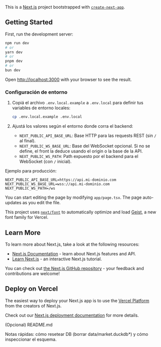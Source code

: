 This is a [Next.js](https://nextjs.org) project bootstrapped with [`create-next-app`](https://nextjs.org/docs/app/api-reference/cli/create-next-app).

## Getting Started

First, run the development server:

```bash
npm run dev
# or
yarn dev
# or
pnpm dev
# or
bun dev
```

Open [http://localhost:3000](http://localhost:3000) with your browser to see the result.

### Configuración de entorno

1. Copiá el archivo `.env.local.example` a `.env.local` para definir tus variables de entorno locales:

   ```bash
   cp .env.local.example .env.local
   ```

2. Ajustá los valores según el entorno donde corra el backend:
   - `NEXT_PUBLIC_API_BASE_URL`: Base HTTP para las requests REST (sin `/` al final).
   - `NEXT_PUBLIC_WS_BASE_URL`: Base del WebSocket opcional. Si no se define, el front la deduce usando el origin o la base de la API.
   - `NEXT_PUBLIC_WS_PATH`: Path expuesto por el backend para el WebSocket (con `/` inicial).

Ejemplo para producción:

```
NEXT_PUBLIC_API_BASE_URL=https://api.mi-dominio.com
NEXT_PUBLIC_WS_BASE_URL=wss://api.mi-dominio.com
NEXT_PUBLIC_WS_PATH=/ws
```

You can start editing the page by modifying `app/page.tsx`. The page auto-updates as you edit the file.

This project uses [`next/font`](https://nextjs.org/docs/app/building-your-application/optimizing/fonts) to automatically optimize and load [Geist](https://vercel.com/font), a new font family for Vercel.

## Learn More

To learn more about Next.js, take a look at the following resources:

- [Next.js Documentation](https://nextjs.org/docs) - learn about Next.js features and API.
- [Learn Next.js](https://nextjs.org/learn) - an interactive Next.js tutorial.

You can check out [the Next.js GitHub repository](https://github.com/vercel/next.js) - your feedback and contributions are welcome!

## Deploy on Vercel

The easiest way to deploy your Next.js app is to use the [Vercel Platform](https://vercel.com/new?utm_medium=default-template&filter=next.js&utm_source=create-next-app&utm_campaign=create-next-app-readme) from the creators of Next.js.

Check out our [Next.js deployment documentation](https://nextjs.org/docs/app/building-your-application/deploying) for more details.
















(Opcional) README.md

Notas rápidas: cómo resetear DB (borrar data/market.duckdb*) y cómo inspeccionar el esquema.